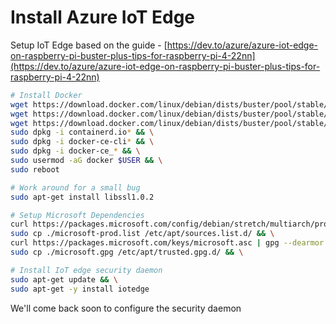# Install Azure IoT Edge

Setup IoT Edge based on the guide - [https://dev.to/azure/azure-iot-edge-on-raspberry-pi-buster-plus-tips-for-raspberry-pi-4-22nn](https://dev.to/azure/azure-iot-edge-on-raspberry-pi-buster-plus-tips-for-raspberry-pi-4-22nn)

```bash
# Install Docker
wget https://download.docker.com/linux/debian/dists/buster/pool/stable/armhf/containerd.io_1.2.6-3_armhf.deb
wget https://download.docker.com/linux/debian/dists/buster/pool/stable/armhf/docker-ce-cli_19.03.1~3-0~debian-buster_armhf.deb
wget https://download.docker.com/linux/debian/dists/buster/pool/stable/armhf/docker-ce_19.03.1~3-0~debian-buster_armhf.deb
sudo dpkg -i containerd.io* && \
sudo dpkg -i docker-ce-cli* && \
sudo dpkg -i docker-ce_* && \
sudo usermod -aG docker $USER && \
sudo reboot

# Work around for a small bug
sudo apt-get install libssl1.0.2

# Setup Microsoft Dependencies
curl https://packages.microsoft.com/config/debian/stretch/multiarch/prod.list > ./microsoft-prod.list && \
sudo cp ./microsoft-prod.list /etc/apt/sources.list.d/ && \
curl https://packages.microsoft.com/keys/microsoft.asc | gpg --dearmor > microsoft.gpg
sudo cp ./microsoft.gpg /etc/apt/trusted.gpg.d/ && \

# Install IoT edge security daemon
sudo apt-get update && \
sudo apt-get -y install iotedge
```

We'll come back soon to configure the security daemon
